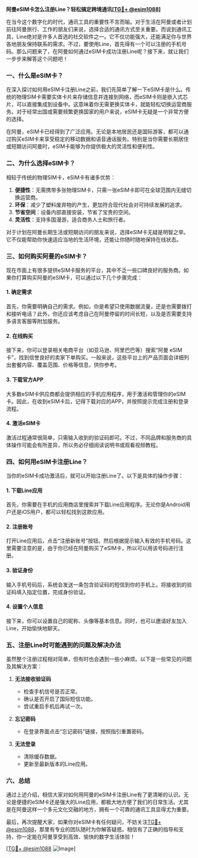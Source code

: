 **阿曼eSIM卡怎么注册Line？轻松搞定跨境通讯[[TG💪+ @esim1088](https://t.me/s/esim1088)]**

在当今这个数字化的时代，通讯工具的重要性不言而喻。对于生活在阿曼或者计划前往阿曼旅行、工作的朋友们来说，选择合适的通讯方式至关重要。而说到通讯工具，Line绝对是许多人首选的社交软件之一。它不仅功能强大，还能满足你与世界各地朋友保持联系的需求。不过，要使用Line，首先得有一个可以注册的手机号码。那么问题来了，在阿曼如何通过eSIM卡成功注册Line呢？接下来，就让我们一步步来解答这个问题吧！

### 一、什么是eSIM卡？

在深入探讨如何用eSIM卡注册Line之前，我们先简单了解一下eSIM卡是什么。传统的物理SIM卡需要实体卡片来存储信息并连接到网络，而eSIM卡则是嵌入式芯片，可以直接集成到设备中。这意味着你无需更换实体卡，就能轻松切换运营商服务。对于经常出国或需要频繁更换国家的用户来说，eSIM卡无疑是一个非常方便的选择。

在阿曼，eSIM卡已经得到了广泛应用。无论是本地居民还是国际游客，都可以通过购买eSIM卡来享受稳定的移动数据和语音通话服务。特别是当你需要长期居住或短期访问阿曼时，eSIM卡能够为你提供极大的灵活性和便利性。

### 二、为什么选择eSIM卡？

相较于传统的物理SIM卡，eSIM卡有诸多优势：

1. **便捷性**：无需携带多张物理SIM卡，只需一张eSIM卡即可在全球范围内无缝切换运营商。
2. **环保**：减少了塑料废弃物的产生，更加符合现代社会对可持续发展的追求。
3. **节省空间**：设备内部直接安装，节省了宝贵的空间。
4. **灵活性**：支持多国漫游，适合商务人士和旅行者。

对于计划在阿曼长期生活或短期访问的朋友来说，选择eSIM卡无疑是明智之举。它不仅能帮助你快速适应当地的生活环境，还能让你随时随地保持在线状态。

### 三、如何购买阿曼的eSIM卡？

现在市面上有很多提供eSIM卡服务的平台，其中不乏一些口碑良好的服务商。如果你打算购买阿曼的eSIM卡，可以通过以下几个步骤完成：

#### 1. 确定需求

首先，你需要明确自己的需求。例如，你是希望只使用数据流量，还是也需要拨打和接听电话？此外，你还应该考虑自己在阿曼停留的时间长短，以及是否需要支持多语言客服等附加服务。

#### 2. 在线购买

接下来，你可以登录相关电商平台（如亚马逊、阿里巴巴等）搜索“阿曼 eSIM卡”，找到信誉良好的卖家下单购买。一般来说，这些平台上的产品页面会详细列出套餐内容、覆盖范围、价格等信息，供你参考。

#### 3. 下载官方APP

大多数eSIM卡供应商都会提供相应的手机应用程序，用于激活和管理你的eSIM卡。因此，在收到eSIM卡后，记得下载对应的APP，并按照提示完成注册和登录流程。

#### 4. 激活eSIM卡

激活过程通常很简单，只需输入收到的验证码即可。不过，不同品牌和服务商的具体操作可能会有所差异，所以务必仔细阅读说明书或观看视频教程。

### 四、如何用eSIM卡注册Line？

当你的eSIM卡成功激活后，就可以开始注册Line了。以下是具体的操作步骤：

#### 1. 下载Line应用

首先，你需要在手机的应用商店里搜索并下载Line应用程序。无论你是Android用户还是iOS用户，都可以轻松找到这款应用。

#### 2. 注册账号

打开Line应用后，点击“注册新账号”按钮。然后根据提示输入有效的手机号码。这里需要注意的是，由于你已经在阿曼购买了eSIM卡，所以可以用该号码进行注册。

#### 3. 验证身份

输入手机号码后，系统会发送一条包含验证码的短信到你的手机上。将接收到的验证码填入指定位置，完成身份验证。

#### 4. 设置个人信息

接下来，你可以设置自己的昵称、头像等基本信息。同时，也可以邀请好友加入Line，开始愉快地聊天。

### 五、注册Line时可能遇到的问题及解决办法

虽然整个注册过程相对简单，但有时也会遇到一些小麻烦。以下是一些常见的问题及其解决方案：

1. **无法接收验证码**
   - 检查手机信号是否正常。
   - 确认是否开启了国际短信功能。
   - 尝试重启手机后再试一次。

2. **忘记密码**
   - 在登录界面点击“忘记密码”链接，按照指引重置密码。

3. **无法登录**
   - 清除缓存数据。
   - 更新至最新版本的Line应用。

### 六、总结

通过上述介绍，相信大家对如何用阿曼的eSIM卡注册Line有了更清晰的认识。无论是便捷的eSIM卡还是强大的Line应用，都极大地方便了我们的日常生活。尤其是在阿曼这样一个多元文化交融的地方，拥有一个可靠的通讯工具显得尤为重要。

最后，再次提醒大家，如果你对eSIM卡有任何疑问，不妨关注[TG💪+ @esim1088](https://t.me/s/esim1088)，那里有专业的团队随时为你解答疑惑。相信有了正确的指导和支持，你一定能在阿曼享受到高效、愉快的数字生活体验！

[[TG💪+ @esim1088](https://t.me/s/esim1088) ![Image](https://i.postimg.cc/4NQfJmqS/Snipaste-2025-05-13-00-14-12.png)]